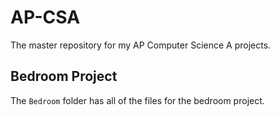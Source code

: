 # AP-CSA
The master repository for my AP Computer Science A projects. 

## Bedroom Project
The `Bedroom` folder has all of the files for the bedroom project.
